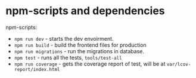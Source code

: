 # npm-scripts and dependencies

npm-scripts:
   * `npm run dev` - starts the dev envoirment.
   * `npm run build` - build the frontend files for production
   * `npm run migrations` - run the migrations in database.
   * `npm test` - runs all the tests, `tools/test-all`
   * `npm run coverage` - gets the coverage report of test, will be
   at `var/lcov-report/index.html`
